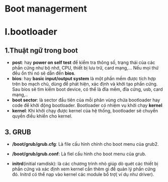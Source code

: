 # Boot managerment

# I.bootloader
## 1.Thuật ngữ trong boot
- **post**: hay **power on self test** để kiểm tra thông số, trạng thái của các phần cứng như bộ nhớ, CPU, thiết bị lưu trữ, card mạng,... Nếu mọi thứ đều ổn thì nó sẽ dẫn đến **bios**.
- **bios**: hay **basic input/output system** là một phần mềm được tích hợp trên bo mạch chủ, dùng để phát hiện, xác định và khởi tạo phần cứng. Sau bios sẽ tìm kiếm boot device, có thể là đĩa mềm, đĩa cứng, usb, card mạng,..
- **boot sector**: là sector đầu tiên của mỗi phân vùng chứa bootloader hay code để khởi động bootloader. Bootloader có nhiệm vụ khởi chạy **kernel**
- **kernel**: Khi khởi chạy được kernel của hệ thống, bootloader sẽ chuyển quyền điều khiển cho kernel.

## 3. GRUB
- **/boot/grub/grub.cfg**: Là file cấu hình chính cho boot menu của grub2.
- **/boot/grub/grub.conf**: Là fiel cấu hình cho boot menu của grub.

- **initrd**(initial ramdisk): là các chương trình nhỏ giúp dò quét các thiết bị phần cứng và xác định xem kernel cần thêm gì để quản lý phần cứng đó. Initrd có thể nạp vào kernel các module bổ trợ( ví dụ như driver).
